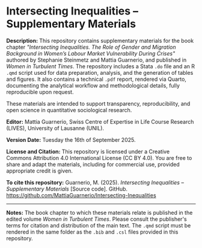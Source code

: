 # Intersecting Inequalities – Supplementary Materials

**Description:** This repository contains supplementary materials for the book chapter *"Intersecting Inequalities. The Role of Gender and Migration Background in Women’s Labour Market Vulnerability During Crises"* authored by Stephanie Steinmetz and Mattia Guarnerio, and published in *Women in Turbulent Times*. The repository includes a Stata `.do` file and an R `.qmd` script used for data preparation, analysis, and the generation of tables and figures. It also contains a technical `.pdf` report, rendered via Quarto, documenting the analytical workflow and methodological details, fully reproducible upon request.

These materials are intended to support transparency, reproducibility, and open science in quantitative sociological research.

**Editor:** Mattia Guarnerio, Swiss Centre of Expertise in Life Course Research (LIVES), University of Lausanne (UNIL).

**Version Date:** Tuesday the 16th of September 2025.

**License and Citation:** This repository is licensed under a Creative Commons Attribution 4.0 International License (CC BY 4.0). You are free to share and adapt the materials, including for commercial use, provided appropriate credit is given.

**To cite this repository:** Guarnerio, M. (2025). *Intersecting Inequalities – Supplementary Materials* [Source code]. GitHub. https://github.com/MattiaGuarnerio/Intersecting-Inequalities

---

**Notes:** The book chapter to which these materials relate is published in the edited volume *Women in Turbulent Times*. Please consult the publisher's terms for citation and distribution of the main text.
The `.qmd` script must be rendered in the same folder as the `.bib` and `.csl` files provided in this repository.
